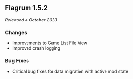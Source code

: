 ## Flagrum 1.5.2

_Released 4 October 2023_

### Changes

- Improvements to Game List File View
- Improved crash logging

### Bug Fixes

- Critical bug fixes for data migration with active mod state